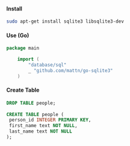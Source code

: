 #### Install
```bash
sudo apt-get install sqlite3 libsqlite3-dev
```
#### Use (Go)
```go
package main

    import (
        "database/sql"
        _ "github.com/mattn/go-sqlite3"
    )
  ```  
#### Create Table
```sql
DROP TABLE people;
 
CREATE TABLE people (
 person_id INTEGER PRIMARY KEY,
 first_name text NOT NULL,
 last_name text NOT NULL
);
```
